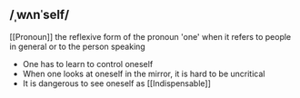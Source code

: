 ## /ˌwʌnˈself/
[[Pronoun]]
the reflexive form of the pronoun 'one' when it refers to people in general or to the person speaking

- One has to learn to control oneself
- When one looks at oneself in the mirror, it is hard to be uncritical
- It is dangerous to see oneself as [[Indispensable]]